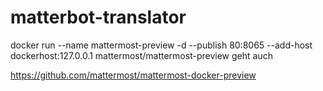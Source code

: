 ﻿# matterbot-translator




docker run --name mattermost-preview -d --publish 80:8065 --add-host dockerhost:127.0.0.1 mattermost/mattermost-preview
 geht auch 
 
 https://github.com/mattermost/mattermost-docker-preview
